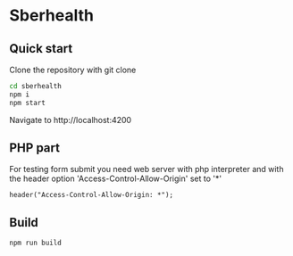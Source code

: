 # Sberhealth

## Quick start
Clone the repository with git clone

```sh
cd sberhealth
npm i
npm start
```

Navigate to http://localhost:4200

## PHP part
For testing form submit you need web server with php interpreter and with the header option 'Access-Control-Allow-Origin' set to '*' 

`header("Access-Control-Allow-Origin: *");`

## Build
`npm run build`

